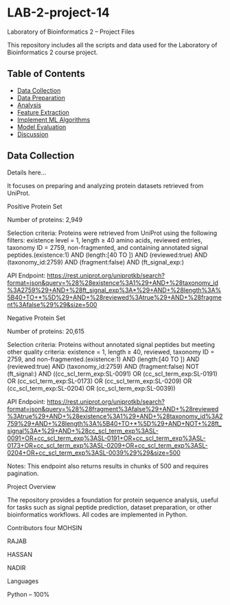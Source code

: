 # LAB-2-project-14
Laboratory of Bioinformatics 2 – Project Files

This repository includes all the scripts and data used for the Laboratory of Bioinformatics 2 course project.

## Table of Contents

- [Data Collection](#data-collection)
- [Data Preparation](#data-preparation)
- [Analysis](#analysis)
- [Feature Extraction](#feature-extraction)
- [Implement ML Algorithms](#implement-ml-algorithms)
- [Model Evaluation](#model-evaluation)
- [Discussion](#discussion)

## Data Collection
Details here...

 It focuses on preparing and analyzing protein datasets retrieved from UniProt.

Positive Protein Set


Number of proteins: 2,949

Selection criteria: Proteins were retrieved from UniProt using the following filters: existence level = 1, length ≥ 40 amino acids, reviewed entries, taxonomy ID = 2759, non-fragmented, and containing annotated signal peptides.(existence:1) AND (length:[40 TO ]) AND (reviewed:true) AND (taxonomy_id:2759) AND (fragment:false) AND (ft_signal_exp:)

API Endpoint:
https://rest.uniprot.org/uniprotkb/search?format=json&query=%28%28existence%3A1%29+AND+%28taxonomy_id%3A2759%29+AND+%28ft_signal_exp%3A*%29+AND+%28length%3A%5B40+TO+*%5D%29+AND+%28reviewed%3Atrue%29+AND+%28fragment%3Afalse%29%29&size=500

Negative Protein Set

Number of proteins: 20,615

Selection criteria: Proteins without annotated signal peptides but meeting other quality criteria: existence = 1, length ≥ 40, reviewed, taxonomy ID = 2759, and non-fragmented.(existence:1) AND (length:[40 TO ]) AND (reviewed:true) AND (taxonomy_id:2759) AND (fragment:false) NOT (ft_signal:) AND ((cc_scl_term_exp:SL-0091) OR (cc_scl_term_exp:SL-0191) OR (cc_scl_term_exp:SL-0173) OR (cc_scl_term_exp:SL-0209) OR (cc_scl_term_exp:SL-0204) OR (cc_scl_term_exp:SL-0039))

API Endpoint:
https://rest.uniprot.org/uniprotkb/search?format=json&query=%28%28fragment%3Afalse%29+AND+%28reviewed%3Atrue%29+AND+%28existence%3A1%29+AND+%28taxonomy_id%3A2759%29+AND+%28length%3A%5B40+TO+*%5D%29+AND+NOT+%28ft_signal%3A*%29+AND+%28cc_scl_term_exp%3ASL-0091+OR+cc_scl_term_exp%3ASL-0191+OR+cc_scl_term_exp%3ASL-0173+OR+cc_scl_term_exp%3ASL-0209+OR+cc_scl_term_exp%3ASL-0204+OR+cc_scl_term_exp%3ASL-0039%29%29&size=500

Notes: This endpoint also returns results in chunks of 500 and requires pagination.

Project Overview

The repository provides a foundation for protein sequence analysis, useful for tasks such as signal peptide prediction, dataset preparation, or other bioinformatics workflows. All codes are implemented in Python.

Contributors
four
MOHSIN

RAJAB

HASSAN

NADIR

Languages

Python – 100%
